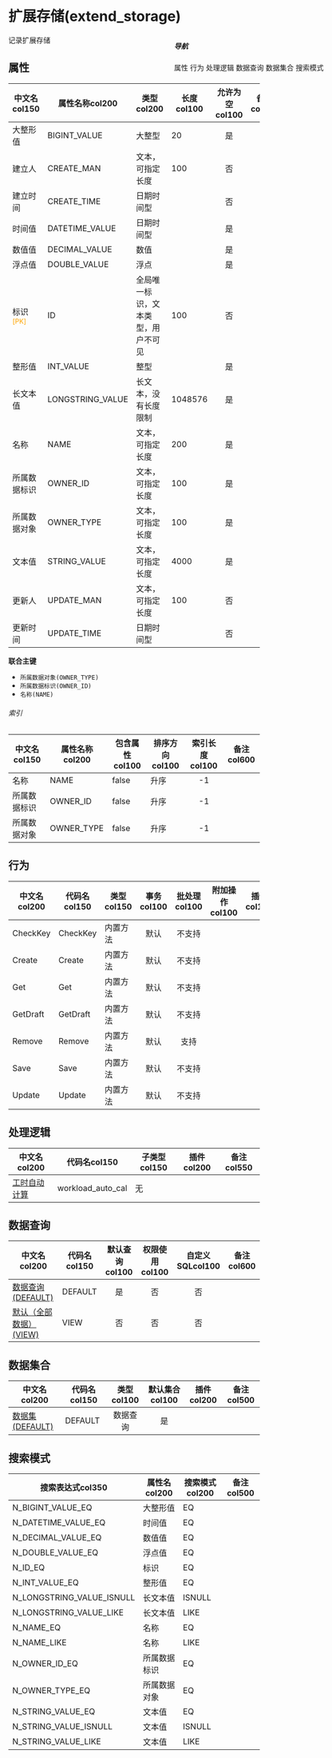 # 扩展存储(extend_storage)  <!-- {docsify-ignore-all} -->


记录扩展存储


## 属性
|    中文名col150 | 属性名称col200           | 类型col200     | 长度col100    |允许为空col100    |  备注col500  |
| --------   |------------| -----  | -----  | :----: | -------- |
|大整形值|BIGINT_VALUE|大整型|20|是||
|建立人|CREATE_MAN|文本，可指定长度|100|否||
|建立时间|CREATE_TIME|日期时间型||否||
|时间值|DATETIME_VALUE|日期时间型||是||
|数值值|DECIMAL_VALUE|数值||是||
|浮点值|DOUBLE_VALUE|浮点||是||
|标识<sup class="footnote-symbol"><font color=orange>[PK]</font></sup>|ID|全局唯一标识，文本类型，用户不可见|100|否||
|整形值|INT_VALUE|整型||是||
|长文本值|LONGSTRING_VALUE|长文本，没有长度限制|1048576|是||
|名称|NAME|文本，可指定长度|200|是||
|所属数据标识|OWNER_ID|文本，可指定长度|100|是||
|所属数据对象|OWNER_TYPE|文本，可指定长度|100|是||
|文本值|STRING_VALUE|文本，可指定长度|4000|是||
|更新人|UPDATE_MAN|文本，可指定长度|100|否||
|更新时间|UPDATE_TIME|日期时间型||否||

<p class="panel-title"><b>联合主键</b></p>

  * `所属数据对象(OWNER_TYPE)`
  * `所属数据标识(OWNER_ID)`
  * `名称(NAME)`

###### 索引

<el-row>
<el-tabs v-model="show_index">

<el-tab-pane label="EXTEND_STORAGE" name="index_EXTEND_STORAGE">

|    中文名col150 | 属性名称col200           | 包含属性col100 | 排序方向col100 | 索引长度col100 | 备注col600 |
| --------   |------------| -----  | -----  | :----: | -------- |
|名称|NAME|false|升序|-1||
|所属数据标识|OWNER_ID|false|升序|-1||
|所属数据对象|OWNER_TYPE|false|升序|-1||

</el-tab-pane>

</el-tabs>
</el-row>

## 行为
| 中文名col200    | 代码名col150    | 类型col150    | 事务col100   | 批处理col100   | 附加操作col100  | 插件col150    |  备注col300  |
| -------- |---------- |----------- |:----:|:----:|---------| ----- | ----- |
|CheckKey|CheckKey|内置方法|默认|不支持||||
|Create|Create|内置方法|默认|不支持||||
|Get|Get|内置方法|默认|不支持||||
|GetDraft|GetDraft|内置方法|默认|不支持||||
|Remove|Remove|内置方法|默认|支持||||
|Save|Save|内置方法|默认|不支持||||
|Update|Update|内置方法|默认|不支持||||

## 处理逻辑
| 中文名col200    | 代码名col150    | 子类型col150    | 插件col200    |  备注col550  |
| -------- |---------- |----------- |------------|----------|
|[工时自动计算](module/Base/extend_storage/logic/workload_auto_cal)|workload_auto_cal|无|||

## 数据查询
| 中文名col200    | 代码名col150    | 默认查询col100 | 权限使用col100 | 自定义SQLcol100 |  备注col600|
| --------  | --------   | :----:  |:----:  | :----:  |----- |
|[数据查询(DEFAULT)](module/Base/extend_storage/query/Default)|DEFAULT|是|否 |否 ||
|[默认（全部数据）(VIEW)](module/Base/extend_storage/query/View)|VIEW|否|否 |否 ||

## 数据集合
| 中文名col200  | 代码名col150  | 类型col100 | 默认集合col100 |   插件col200|   备注col500|
| --------  | --------   | :----:   | :----:   | ----- |----- |
|[数据集(DEFAULT)](module/Base/extend_storage/dataset/Default)|DEFAULT|数据查询|是|||

## 搜索模式
|   搜索表达式col350   |    属性名col200    |    搜索模式col200        |备注col500  |
| -------- |------------|------------|------|
|N_BIGINT_VALUE_EQ|大整形值|EQ||
|N_DATETIME_VALUE_EQ|时间值|EQ||
|N_DECIMAL_VALUE_EQ|数值值|EQ||
|N_DOUBLE_VALUE_EQ|浮点值|EQ||
|N_ID_EQ|标识|EQ||
|N_INT_VALUE_EQ|整形值|EQ||
|N_LONGSTRING_VALUE_ISNULL|长文本值|ISNULL||
|N_LONGSTRING_VALUE_LIKE|长文本值|LIKE||
|N_NAME_EQ|名称|EQ||
|N_NAME_LIKE|名称|LIKE||
|N_OWNER_ID_EQ|所属数据标识|EQ||
|N_OWNER_TYPE_EQ|所属数据对象|EQ||
|N_STRING_VALUE_EQ|文本值|EQ||
|N_STRING_VALUE_ISNULL|文本值|ISNULL||
|N_STRING_VALUE_LIKE|文本值|LIKE||

<div style="display: block; overflow: hidden; position: fixed; top: 140px; right: 100px;">

##### 导航
<el-anchor >
<el-anchor-link :href="`#/module/Base/extend_storage?id=属性`">
  属性
</el-anchor-link>
<el-anchor-link :href="`#/module/Base/extend_storage?id=行为`">
  行为
</el-anchor-link>
<el-anchor-link :href="`#/module/Base/extend_storage?id=处理逻辑`">
  处理逻辑
</el-anchor-link>
<el-anchor-link :href="`#/module/Base/extend_storage?id=数据查询`">
  数据查询
</el-anchor-link>
<el-anchor-link :href="`#/module/Base/extend_storage?id=数据集合`">
  数据集合
</el-anchor-link>
<el-anchor-link :href="`#/module/Base/extend_storage?id=搜索模式`">
  搜索模式
</el-anchor-link>
</el-anchor>
</div>

<script>
 const { createApp } = Vue
  createApp({
    data() {
      return {


show_index:'index_EXTEND_STORAGE',
      }
    },
    methods: {
    }
  }).use(ElementPlus).mount('#app')
</script>